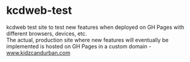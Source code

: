 # kcdweb-test

kcdweb test site to test new features when deployed on GH Pages with different browsers, devices, etc.  
The actual, production site where new features will eventually be implemented is hosted on GH Pages in a custom domain - www.kidzcandurban.com
